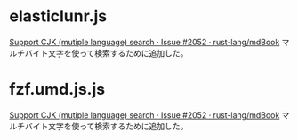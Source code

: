 # elasticlunr.js
[Support CJK (mutiple language) search · Issue #2052 · rust-lang/mdBook](https://github.com/rust-lang/mdBook/issues/2052#issue-1643068980)
マルチバイト文字を使って検索するために追加した。

# fzf.umd.js.js
[Support CJK (mutiple language) search · Issue #2052 · rust-lang/mdBook](https://github.com/rust-lang/mdBook/issues/2052#issue-1643068980)
マルチバイト文字を使って検索するために追加した。